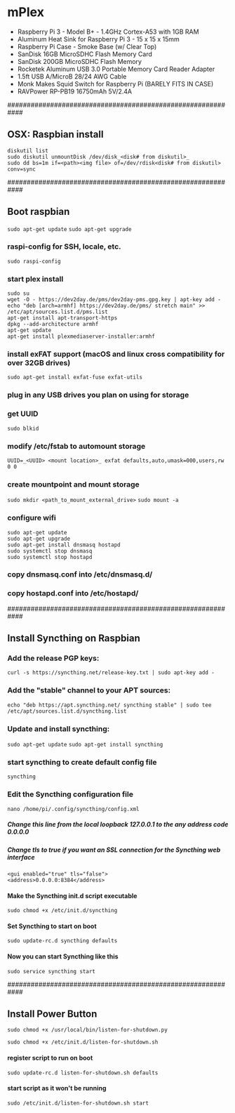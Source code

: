 # mPlex

* Raspberry Pi 3 - Model B+ - 1.4GHz Cortex-A53 with 1GB RAM
* Aluminum Heat Sink for Raspberry Pi 3 - 15 x 15 x 15mm
* Raspberry Pi Case - Smoke Base (w/ Clear Top)
* SanDisk 16GB MicroSDHC Flash Memory Card
* SanDisk 200GB MicroSDHC Flash Memory
* Rocketek Aluminum USB 3.0 Portable Memory Card Reader Adapter
* 1.5ft USB A/MicroB 28/24 AWG Cable
* Monk Makes Squid Switch for Raspberry Pi (BARELY FITS IN CASE)
* RAVPower RP-PB19 16750mAh 5V/2.4A



############################################################
## OSX: Raspbian install
`diskutil list`  
`sudo diskutil unmountDisk /dev/disk_<disk# from diskutil>_`  
`sudo dd bs=1m if=<path><img file> of=/dev/rdisk<disk# from diskutil> conv=sync`

############################################################
## Boot raspbian
`sudo apt-get update`
`sudo apt-get upgrade`

### raspi-config for SSH, locale, etc.
`sudo raspi-config`

### start plex install
`sudo su`  
`wget -O - https://dev2day.de/pms/dev2day-pms.gpg.key | apt-key add -`  
`echo "deb [arch=armhf] https://dev2day.de/pms/ stretch main" >> /etc/apt/sources.list.d/pms.list`  
`apt-get install apt-transport-https`  
`dpkg --add-architecture armhf`  
`apt-get update`  
`apt-get install plexmediaserver-installer:armhf`

### install exFAT support (macOS and linux cross compatibility for over 32GB drives)
`sudo apt-get install exfat-fuse exfat-utils`

### plug in any USB drives you plan on using for storage

### get UUID
`sudo blkid`

### modify /etc/fstab to automount storage
`UUID=_<UUID> <mount location>_ exfat defaults,auto,umask=000,users,rw 0 0`  

### create mountpoint and mount storage
`sudo mkdir <path_to_mount_external_drive>`
`sudo mount -a`

### configure wifi
`sudo apt-get update`  
`sudo apt-get upgrade`  
`sudo apt-get install dnsmasq hostapd`  
`sudo systemctl stop dnsmasq`  
`sudo systemctl stop hostapd`  

### copy dnsmasq.conf into /etc/dnsmasq.d/

### copy hostapd.conf into /etc/hostapd/

############################################################
## Install Syncthing on Raspbian
### Add the release PGP keys:
`curl -s https://syncthing.net/release-key.txt | sudo apt-key add -`

### Add the "stable" channel to your APT sources:
`echo "deb https://apt.syncthing.net/ syncthing stable" | sudo tee /etc/apt/sources.list.d/syncthing.list`

### Update and install syncthing:
`sudo apt-get update`
`sudo apt-get install syncthing`

### start syncthing to create default config file
`syncthing`


### Edit the Syncthing configuration file

`nano /home/pi/.config/syncthing/config.xml`
##### Change this line from the local loopback 127.0.0.1 to the any address code 0.0.0.0
##### Change tls to true if you want an SSL connection for the Syncthing web interface
`<gui enabled="true" tls="false">`  
`<address>0.0.0.0:8384</address>`
 
 
#### Make the Syncthing init.d script executable
`sudo chmod +x /etc/init.d/syncthing`
#### Set Syncthing to start on boot
`sudo update-rc.d syncthing defaults`
#### Now you can start Syncthing like this
`sudo service syncthing start`

############################################################
## Install Power Button

 
`sudo chmod +x /usr/local/bin/listen-for-shutdown.py`

`sudo chmod +x /etc/init.d/listen-for-shutdown.sh`

#### register script to run on boot
`sudo update-rc.d listen-for-shutdown.sh defaults`

#### start script as it won't be running
`sudo /etc/init.d/listen-for-shutdown.sh start`
